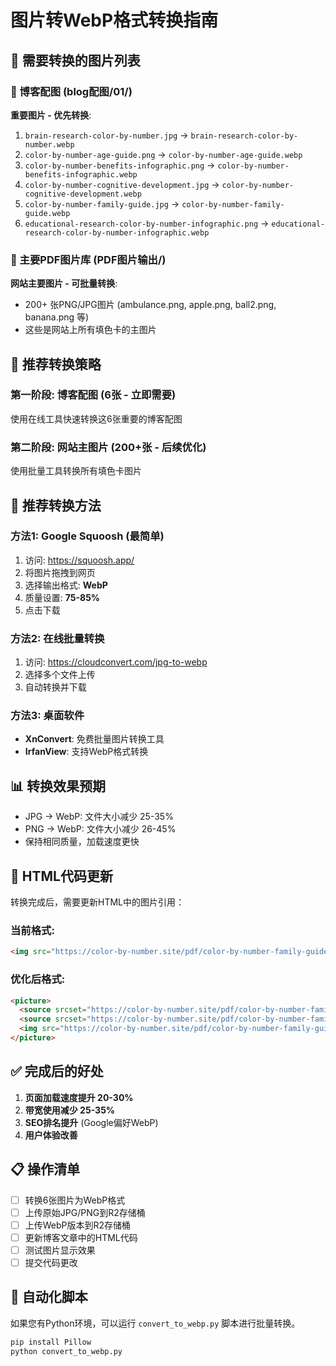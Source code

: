 # 图片转WebP格式转换指南

## 🎯 需要转换的图片列表

### 📁 博客配图 (blog配图/01/)
**重要图片 - 优先转换**:
1. `brain-research-color-by-number.jpg` → `brain-research-color-by-number.webp`
2. `color-by-number-age-guide.png` → `color-by-number-age-guide.webp`
3. `color-by-number-benefits-infographic.png` → `color-by-number-benefits-infographic.webp`
4. `color-by-number-cognitive-development.jpg` → `color-by-number-cognitive-development.webp`
5. `color-by-number-family-guide.jpg` → `color-by-number-family-guide.webp`
6. `educational-research-color-by-number-infographic.png` → `educational-research-color-by-number-infographic.webp`

### 📁 主要PDF图片库 (PDF图片输出/)
**网站主要图片 - 可批量转换**:
- 200+ 张PNG/JPG图片 (ambulance.png, apple.png, ball2.png, banana.png 等)
- 这些是网站上所有填色卡的主图片

## 🚀 推荐转换策略

### 第一阶段: 博客配图 (6张 - 立即需要)
使用在线工具快速转换这6张重要的博客配图

### 第二阶段: 网站主图片 (200+张 - 后续优化)
使用批量工具转换所有填色卡图片

## 🚀 推荐转换方法

### 方法1: Google Squoosh (最简单)
1. 访问: https://squoosh.app/
2. 将图片拖拽到网页
3. 选择输出格式: **WebP**
4. 质量设置: **75-85%**
5. 点击下载

### 方法2: 在线批量转换
1. 访问: https://cloudconvert.com/jpg-to-webp
2. 选择多个文件上传
3. 自动转换并下载

### 方法3: 桌面软件
- **XnConvert**: 免费批量图片转换工具
- **IrfanView**: 支持WebP格式转换

## 📊 转换效果预期

- JPG → WebP: 文件大小减少 25-35%
- PNG → WebP: 文件大小减少 26-45%
- 保持相同质量，加载速度更快

## 🎨 HTML代码更新

转换完成后，需要更新HTML中的图片引用：

### 当前格式:
```html
<img src="https://color-by-number.site/pdf/color-by-number-family-guide.jpg" alt="...">
```

### 优化后格式:
```html
<picture>
  <source srcset="https://color-by-number.site/pdf/color-by-number-family-guide.webp" type="image/webp">
  <source srcset="https://color-by-number.site/pdf/color-by-number-family-guide.jpg" type="image/jpeg">
  <img src="https://color-by-number.site/pdf/color-by-number-family-guide.jpg" alt="..." loading="lazy">
</picture>
```

## ✅ 完成后的好处

1. **页面加载速度提升 20-30%**
2. **带宽使用减少 25-35%**
3. **SEO排名提升** (Google偏好WebP)
4. **用户体验改善**

## 📋 操作清单

- [ ] 转换6张图片为WebP格式
- [ ] 上传原始JPG/PNG到R2存储桶
- [ ] 上传WebP版本到R2存储桶
- [ ] 更新博客文章中的HTML代码
- [ ] 测试图片显示效果
- [ ] 提交代码更改

## 🔄 自动化脚本

如果您有Python环境，可以运行 `convert_to_webp.py` 脚本进行批量转换。

```bash
pip install Pillow
python convert_to_webp.py
```